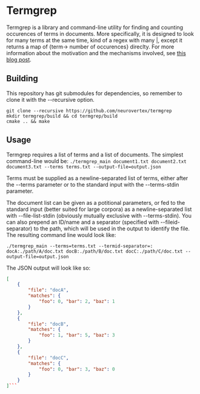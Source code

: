 Termgrep
=========

Termgrep is a library and command-line utility for finding and counting occurences of terms in documents. More specifically, it is designed to look for many terms at the same time, kind of a regex with many |, except it returns a map of {term-> number of occurences} direclty. For more information about the motivation and the mechanisms involved, see [this blog post](https://gears-of-data.science/termgrep-regular-expressions-from-scratch/).

Building
---------

This repository has git submodules for dependencies, so remember to clone it with the --recursive option.

    git clone --recursive https://github.com/neurovertex/termgrep
    mkdir termgrep/build && cd termgrep/build
    cmake .. && make

Usage
-----

Termgrep requires a list of terms and a list of documents. The simplest command-line would be: `./termgrep_main document1.txt document2.txt document3.txt --terms terms.txt --output-file=output.json`

Terms must be supplied as a newline-separated list of terms, either after the --terms parameter or to the standard input with the --terms-stdin parameter.

The document list can be given as a potitional parameters, or fed to the standard input (better suited for large corpora) as a newline-separated list with --file-list-stdin (obviously mutually exclusive with --terms-stdin). You can also prepend an ID/name and a separator (specified with --fileid-separator) to the path, which will be used in the output to identify the file. The resulting command line would look like:

    ./termgrep_main --terms=terms.txt --termid-separator=: docA:./path/A/doc.txt docB:./path/B/doc.txt docC:./path/C/doc.txt --output-file=output.json

The JSON output will look like so:

```json
[
    {
        "file": "docA",
        "matches": {
            "foo": 0, "bar": 2, "baz": 1
        }
    },
    {
        "file": "docB",
        "matches": {
            "foo": 1, "bar": 5, "baz": 3
        }
    },
    {
        "file": "docC",
        "matches": {
            "foo": 0, "bar": 3, "baz": 0
        }
    }
]```
